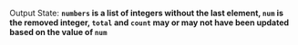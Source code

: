Output State: **`numbers` is a list of integers without the last element, `num` is the removed integer, `total` and `count` may or may not have been updated based on the value of `num`**